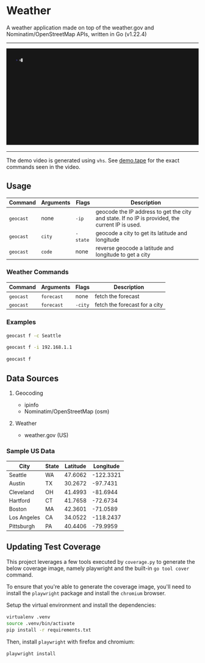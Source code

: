 # Weather

A weather application made on top of the weather.gov and Nominatim/OpenStreetMap
APIs, written in Go (v1.22.4)

---

![Demo Webm](assets/demo.gif)

---

The demo video is generated using `vhs`. See [demo.tape](assets/demo.tape) for
the exact commands seen in the video.

## Usage

| Command   | Arguments | Flags    | Description                                            |
| --------- | --------- | -------- | ------------------------------------------------------ |
| `geocast` | none      | `-ip`    | geocode the IP address to get the city and state. If no IP is provided, the current IP is used. |
| `geocast` | `city`    | `-state` | geocode a city to get its latitude and longitude       |
| `geocast` | `code`    | none     | reverse geocode a latitude and longitude to get a city |

### Weather Commands

| Command   | Arguments | Flags    | Description                                            |
| --------- | --------- | -------- | ------------------------------------------------------ |
| `geocast` | `forecast`| none     | fetch the forecast                                     |
| `geocast` | `forecast`| `-city`  | fetch the forecast for a city                          |

### Examples

```bash
geocast f -c Seattle
```

```bash
geocast f -i 192.168.1.1
```

```bash
geocast f
```

## Data Sources

1. Geocoding

   - ipinfo
   - Nominatim/OpenStreetMap (osm)

2. Weather
   - weather.gov (US)

### Sample US Data

| City        | State | Latitude | Longitude |
| ----------- | ----- | -------- | --------- |
| Seattle     | WA    | 47.6062  | -122.3321 |
| Austin      | TX    | 30.2672  | -97.7431  |
| Cleveland   | OH    | 41.4993  | -81.6944  |
| Hartford    | CT    | 41.7658  | -72.6734  |
| Boston      | MA    | 42.3601  | -71.0589  |
| Los Angeles | CA    | 34.0522  | -118.2437 |
| Pittsburgh  | PA    | 40.4406  | -79.9959  |

## Updating Test Coverage

This project leverages a few tools executed by `coverage.py` to generate the
below coverage image, namely playwright and the built-in `go tool cover` command.

To ensure that you're able to generate the coverage image, you'll need to install
the `playwright` package and install the `chromium` browser.

Setup the virtual environment and install the dependencies:

```bash
virtualenv .venv
source .venv/bin/activate
pip install -r requirements.txt
```

Then, install `playwright` with firefox and chromium:

```bash
playwright install
```
